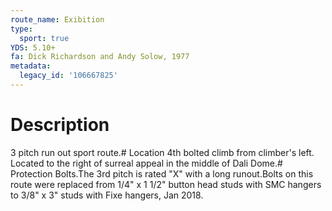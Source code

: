 ```yaml
---
route_name: Exibition
type:
  sport: true
YDS: 5.10+
fa: Dick Richardson and Andy Solow, 1977
metadata:
  legacy_id: '106667825'
---
```

# Description
3 pitch run out sport route.# Location
4th bolted climb from climber's left.  Located to the right of surreal appeal in the middle of Dali Dome.# Protection
Bolts.The 3rd pitch is rated "X" with a long runout.Bolts on this route were replaced from 1/4" x 1 1/2" button head studs with SMC hangers to 3/8" x 3" studs with Fixe hangers, Jan 2018.